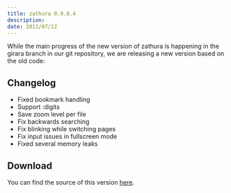 ```yaml
---
title: zathura 0.0.8.4
description:  
date: 2011/07/12
---
```


While the main progress of the new version of zathura is happening in the girara
branch in our git repository, we are releasing a new version based on the old
code:

## Changelog

* Fixed bookmark handling
* Support :digits
* Save zoom level per file
* Fix backwards searching
* Fix blinking while switching pages
* Fix input issues in fullscreen mode
* Fixed several memory leaks

## Download
You can find the source of this version [here](/projects/zathura/download/).
